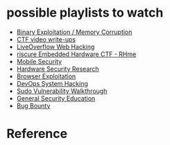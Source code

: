 # possible playlists to watch

   - [Binary Exploitation / Memory Corruption][1]
   - [CTF video write-ups][2]
   - [LiveOverflow Web Hacking][3]
   - [riscure Embedded Hardware CTF - RHme][4]
   - [Mobile Security][5]
   - [Hardware Security Research][6]
   - [Browser Exploitation][7]
   - [DevOps System Hacking][8]
   - [Sudo Vulnerability Walkthrough][9]
   - [General Security Education][10]
   - [Bug Bounty][11]

# Reference

[1]: https://www.youtube.com/playlist?list=PLhixgUqwRTjxglIswKp9mpkfPNfHkzyeN
[2]: https://www.youtube.com/playlist?list=PLhixgUqwRTjywPzsTYz28I-qezFOSaUYz
[3]: https://www.youtube.com/playlist?list=PLhixgUqwRTjx2BmNF5-GddyqZcizwLLGP
[4]: https://www.youtube.com/playlist?list=PLhixgUqwRTjwNaT40TqIIagv3b4_bfB7M
[5]: https://www.youtube.com/playlist?list=PLhixgUqwRTjxHFDl0OykeqZ-VvnClfDpT
[6]: https://www.youtube.com/playlist?list=PLhixgUqwRTjyLgF4x-ZLVFL-CRTCrUo03
[7]: https://www.youtube.com/playlist?list=PLhixgUqwRTjwufDsT1ntgOY9yjZgg5H_t
[8]: https://www.youtube.com/playlist?list=PLhixgUqwRTjxtDt2ABuejRxrIFSroqyEY
[9]: https://www.youtube.com/playlist?list=PLhixgUqwRTjy0gMuT4C3bmjeZjuNQyqdx
[10]: https://www.youtube.com/playlist?list=PLhixgUqwRTjz6VwU3uDK_Pk6F5Tl0KuoC
[11]: https://www.youtube.com/playlist?list=PLhixgUqwRTjxKYsPTegCyL5adZaq5eILt
